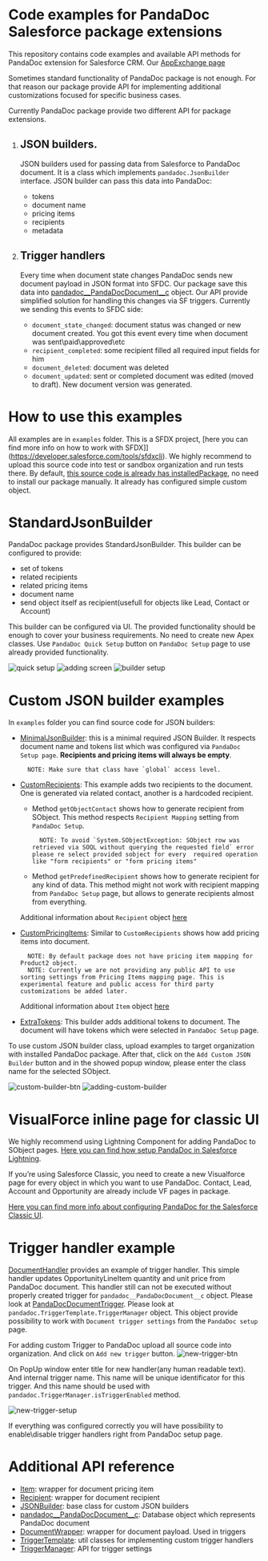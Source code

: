 # Code examples for PandaDoc Salesforce package extensions

This repository contains code examples and available API methods for PandaDoc extension for Salesforce CRM.
Our [AppExchange page](https://appexchange.salesforce.com/appxListingDetail?listingId=a0N3A00000DvMrEUAV)

Sometimes standard functionality of PandaDoc package is not enough.
For that reason our package provide API for implementing additional customizations focused for specific business cases.

Currently PandaDoc package provide two different API for package extensions.

1. ## JSON builders.
    JSON builders used for passing data from Salesforce to PandaDoc document. It is a class which implements `pandadoc.JsonBuilder` interface. JSON builder can pass this data into PandaDoc:
    - tokens
    - document name
    - pricing items
    - recipients
    - metadata

2. ## Trigger handlers
    Every time when document state changes PandaDoc sends new document payload in JSON format into SFDC. Our package save this data into [pandadoc__PandaDocDocument__c](docs/pandadoc__PandaDocDocument__c.md) object. Our API provide simplified solution for handling this changes via SF triggers. Currently we sending this events to SFDC side:
    - `document_state_changed`: document status was changed or new document created. You got this event every time when document was sent\paid\approved\etc
    - `recipient_completed`: some recipient filled all required input fields for him
    - `document_deleted`: document was deleted
    - `document_updated`: sent or completed document was edited (moved to draft). New document version was generated.

# How to use this examples

All examples are in `examples` folder. This is a SFDX project, [here you can find more info on how to work with SFDX]](https://developer.salesforce.com/tools/sfdxcli). We highly recommend to upload this source code into test or sandbox organization and run tests there. By default, [this source code is already has installedPackage](examples/force-app/main/default/installedPackages/pandadoc.installedPackage-meta.xml), no need to install our package manually. It already has configured simple custom object.

# StandardJsonBuilder

PandaDoc package provides StandardJsonBuilder. This builder can be configured to provide:
- set of tokens
- related recipients
- related pricing items
- document name
- send object itself as recipient(usefull for objects like Lead, Contact or Account)

This builder can be configured via UI. The provided functionality should be enough to cover your business requirements. No need to create new Apex classes. Use `PandaDoc Quick Setup` button on `PandaDoc Setup` page to use already provided functionality.

![quick setup](screenshots/01-quick-setup-btn.png)
![adding screen](screenshots/02-adding-screen.png)
![builder setup](screenshots/03-builder-setup.png)

# Custom JSON builder examples

In `examples` folder you can find source code for JSON builders:
- [MinimalJsonBuilder](examples/force-app/main/default/classes/MinimalJsonBuilder.cls): this is a minimal required JSON Builder. It respects document name and tokens list which was configured via `PandaDoc Setup page`. **Recipients and pricing items will always be empty**.

        NOTE: Make sure that class have `global` access level.

- [CustomRecipients](examples/force-app/main/default/classes/CustomRecipients.cls): This example adds two recipients to the document. One is generated via related contact, another is a hardcoded recipient.

    - Method `getObjectContact` shows how to generate recipient from SObject. This method respects `Recipient Mapping` setting from `PandaDoc Setup`.

            NOTE: To avoid `System.SObjectException: SObject row was retrieved via SOQL without querying the requested field` error please re select provided sobject for every  required operation  like "form recipients" or "form pricing items"

    - Method `getPredefinedRecipient` shows how to generate recipient for any kind of data. This method might not work with recipient mapping from `PandaDoc Setup` page, but allows to generate recipients almost from everything.

    Additional information about `Recipient` object [here](docs/Recipient.md)

- [CustomPricingItems](examples/force-app/main/default/classes/CustomPricingItems.cls): Similar to `CustomRecipients` shows how add pricing items into document.

        NOTE: By default package does not have pricing item mapping for Product2 object.
        NOTE: Currently we are not providing any public API to use sorting settings from Pricing Items mapping page. This is experimental feature and public access for third party customizations be added later.

    Additional information about `Item` object [here](docs/Item.md)

- [ExtraTokens](examples/force-app/main/default/classes/ExtraTokens.cls): This builder adds additional tokens to document. The document will have tokens which were selected in `PandaDoc Setup` page.

To use custom JSON builder class, upload examples to target organization with installed PandaDoc package. After that, click on the `Add Custom JSON Builder` button and in the showed popup window, please enter the class name for the selected SObject.

![custom-builder-btn](screenshots/04-custom-builder-btn.png)
![adding-custom-builder](screenshots/05-adding-custom-builder.png)

# VisualForce inline page for classic UI
We highly recommend using Lightning Component for adding PandaDoc to SObject pages. [Here you can find how setup PandaDoc in Salesforce Lightning](https://support.pandadoc.com/hc/en-us/articles/360019828554-Salesforce-Lightning-Standard-setup-).

If you’re using Salesforce Classic, you need to create a new Visualforce page for every object in which you want to use PandaDoc. Contact, Lead, Account and Opportunity are already include VF pages in package.

[Here you can find more info about configuring PandaDoc for the Salesforce Classic UI](https://support.pandadoc.com/hc/en-us/articles/360007816454-Salesforce-Classic-Add-PandaDoc-to-custom-objects).

# Trigger handler example

[DocumentHandler](examples/force-app/main/default/classes/DocumentHandler.cls) provides an example of trigger handler. This simple handler updates OpportunityLineItem quantity and unit price from PandaDoc document. This handler still can not be executed without properly created trigger for `pandadoc__PandaDocDocument__c` object. Please look at [PandaDocDocumentTrigger](examples/force-app/main/default/triggers/PandaDocDocumentTrigger.trigger). Please look at `pandadoc.TriggerTemplate.TriggerManager` object. This object provide possibility to work with `Document trigger settings` from the `PandaDoc setup` page.

For adding custom Trigger to PandaDoc upload all source code into organization. And click on `Add new trigger` button.
![new-trigger-btn](screenshots/06-new-trigger-btn.png)

On PopUp window enter title for new handler(any human readable text). And internal trigger name. This name will be unique identificator for this trigger. And this name should be used with `pandadoc.TriggerManager.isTriggerEnabled` method.

![new-trigger-setup](screenshots/07-trigger-setup.png)

If everything was configured correctly you will have possibility to enable\disable trigger handlers right from PandaDoc setup page.

# Additional API reference
- [Item](docs/Item.md): wrapper for document pricing item
- [Recipient](docs/Recipient.md): wrapper for document recipient
- [JSONBuilder](docs/JSONBuilder.md): base class for custom JSON builders
- [pandadoc__PandaDocDocument__c](docs/pandadoc__PandaDocDocument__c.md): Database object which represents PandaDoc document
- [DocumentWrapper](docs/DocumentWrapper.md): wrapper for document payload. Used in triggers
- [TriggerTemplate](docs/TriggerTemplate.md): util classes for implementing custom trigger handlers
- [TriggerManager](docs/TriggerManager.md): API for trigger settings